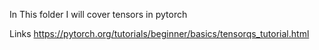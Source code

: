 In This folder I will cover tensors in pytorch

Links
https://pytorch.org/tutorials/beginner/basics/tensorqs_tutorial.html
